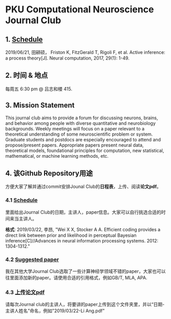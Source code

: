 # PKU Computational Neuroscience Journal Club

## 1. [Schedule](https://github.com/AmazingAng/PKU-Computational-Neuroscience-Journal-Club/blob/master/Schedule.md)

2019/06/21, 田耕硕， Friston K, FitzGerald T, Rigoli F, et al. Active inference: a process theory[J]. Neural computation, 2017, 29(1): 1-49.


## 2. 时间 & 地点

每周五 6:30 pm @ 吕志和楼 415.

## 3. Mission Statement

This journal club aims to provide a forum for discussing neurons, brains, and behavior among people with diverse quantitative and neurobiology backgrounds. Weekly meetings will focus on a paper relevant to a theoretical understanding of some neuroscientific problem or system. Graduate students and postdocs are especially encouraged to attend and propose/present papers. Appropriate papers present neural data, theoretical models, foundational principles for computation, new statistical, mathematical, or machine learning methods, etc.


## 4. 该Github Repository用途

方便大家了解并通过commit安排Jounal Club的**日程表**，上传、阅读**论文pdf**。


### 4.1 [Schedule](https://github.com/AmazingAng/PKU-Computational-Neuroscience-Journal-Club/blob/master/Schedule.md)

里面给出Journal Club的日期，主讲人，paper信息。大家可以自行挑选合适的时间来当主讲人。

**格式**: 2019/03/22, 李昂, "Wei X X, Stocker A A. Efficient coding provides a direct link between prior and likelihood in perceptual Bayesian inference[C]//Advances in neural information processing systems. 2012: 1304-1312."


### 4.2 [Suggested paper](https://github.com/AmazingAng/PKU-Computational-Neuroscience-Journal-Club/blob/master/Suggested%20Papers.md)

我在其他大学Journal Club选取了一些计算神经学领域不错的paper，大家也可以往里面添加新的paper。请使用合适的引用格式，例如GB/T, MLA, APA.

### 4.3 [上传论文pdf](https://github.com/AmazingAng/PKU-Computational-Neuroscience-Journal-Club/tree/master/papers)

请每次Journal club的主讲人，将要讲的paper上传到这个文件夹里，并以“日期-主讲人姓名”命名，例如"2019/03/22-Li Ang.pdf"
